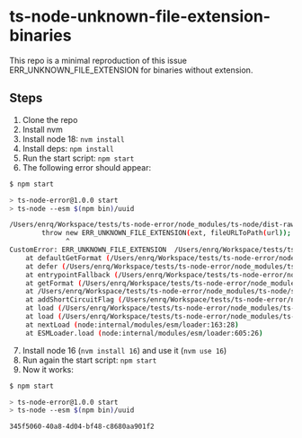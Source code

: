 # ts-node-unknown-file-extension-binaries

This repo is a minimal reproduction of this issue ERR_UNKNOWN_FILE_EXTENSION for binaries without extension.

## Steps

1. Clone the repo
2. Install nvm
3. Install node 18: `nvm install`
4. Install deps: `npm install`
5. Run the start script: `npm start`
6. The following error should appear:
```bash
$ npm start

> ts-node-error@1.0.0 start
> ts-node --esm $(npm bin)/uuid

/Users/enrq/Workspace/tests/ts-node-error/node_modules/ts-node/dist-raw/node-internal-modules-esm-get_format.js:93
        throw new ERR_UNKNOWN_FILE_EXTENSION(ext, fileURLToPath(url));
              ^
CustomError: ERR_UNKNOWN_FILE_EXTENSION  /Users/enrq/Workspace/tests/ts-node-error/node_modules/uuid/dist/bin/uuid
    at defaultGetFormat (/Users/enrq/Workspace/tests/ts-node-error/node_modules/ts-node/dist-raw/node-internal-modules-esm-get_format.js:93:15)
    at defer (/Users/enrq/Workspace/tests/ts-node-error/node_modules/ts-node/src/esm.ts:296:7)
    at entrypointFallback (/Users/enrq/Workspace/tests/ts-node-error/node_modules/ts-node/src/esm.ts:304:22)
    at getFormat (/Users/enrq/Workspace/tests/ts-node-error/node_modules/ts-node/src/esm.ts:338:26)
    at /Users/enrq/Workspace/tests/ts-node-error/node_modules/ts-node/src/esm.ts:245:17
    at addShortCircuitFlag (/Users/enrq/Workspace/tests/ts-node-error/node_modules/ts-node/src/esm.ts:409:21)
    at load (/Users/enrq/Workspace/tests/ts-node-error/node_modules/ts-node/src/esm.ts:239:12)
    at load (/Users/enrq/Workspace/tests/ts-node-error/node_modules/ts-node/src/child/child-loader.ts:18:36)
    at nextLoad (node:internal/modules/esm/loader:163:28)
    at ESMLoader.load (node:internal/modules/esm/loader:605:26)
```
7. Install node 16 (`nvm install 16`) and use it (`nvm use 16`)
8. Run again the start script: `npm start`
9. Now it works:
```bash
$ npm start

> ts-node-error@1.0.0 start
> ts-node --esm $(npm bin)/uuid

345f5060-40a8-4d04-bf48-c8680aa901f2
```
